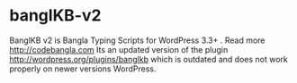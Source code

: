 banglKB-v2
==========

BanglKB v2 is Bangla Typing Scripts for WordPress 3.3+ . Read more http://codebangla.com Its an updated version of the plugin http://wordpress.org/plugins/banglkb which is outdated and does not work properly on newer versions WordPress.
